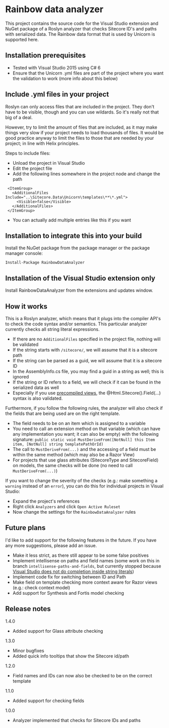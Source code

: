 # Rainbow data analyzer

This project contains the source code for the Visual Studio extension and NuGet package of a Roslyn analyzer that checks Sitecore ID's and paths with serialized data. The Rainbow data format that is used by Unicorn is supported here.

## Installation prerequisites
- Tested with Visual Studio 2015 using C# 6
- Ensure that the Unicorn .yml files are part of the project where you want the validation to work (more info about this below)

## Include .yml files in your project

Roslyn can only access files that are included in the project. They don't have to be visible, though and you can use wildards. So it's really not that big of a deal.

However, try to limit the amount of files that are included, as it may make things very slow if your project needs to load thousands of files. It would be good practice anyway to limit the files to those that are needed by your project; in line with Helix principles.

Steps to include files:
  - Unload the project in Visual Studio
  - Edit the project file
  - Add the following lines somewhere in the project node and change the path 
 ```
  <ItemGroup>
    <AdditionalFiles Include="..\Sitecore.Data\Unicorn\templates\**\*.yml">
      <Visible>false</Visible>
    </AdditionalFiles>
  </ItemGroup>
 ```
  - You can actually add multiple entries like this if you want

## Installation to integrate this into your build

Install the NuGet package from the package manager or the package manager console:
```
Install-Package RainbowDataAnalyzer
```

## Installation of the Visual Studio extension only

Install RainbowDataAnalyzer from the extensions and updates window.

## How it works

This is a Roslyn analyzer, which means that it plugs into the compiler API's to check the code syntax and/or semantics. This particular analyzer currently checks all string literal expressions.
- If there are no `AdditionalFiles` specified in the project file, nothing will be validated
- If the string starts with `/sitecore/`, we will assume that it is a sitecore path
- If the string can be parsed as a guid, we will assume that it is a sitecore ID
- In the AssemblyInfo.cs file, you may find a guid in a string as well; this is ignored
- If the string or ID refers to a field, we will check if it can be found in the serialized data as well
- Especially if you use [precompiled views](http://kamsar.net/index.php/2016/09/Precompiled-Views-with-Sitecore-8-2/), the @Html.Sitecore().Field(...) syntax is also validated.

Furthermore, if you follow the following rules, the analyzer will also check if the fields that are being used are on the right template.
- The field needs to be on an item which is assigned to a variable
- You need to call an extension method on that variable (which can have any implementation you want; it can also be empty) with the following signature: `public static void MustDeriveFrom([NotNull] this Item item, [NotNull] string templatePathOrId)`
- The call to `MustDeriveFrom(...)` and the accessing of a field must be within the same method (which may also be a Razor View)
- For projects that use glass attributes (SitecoreType and SitecoreField) on models, the same checks will be done (no need to call `MustDeriveFrom(...)`)

If you want to change the severity of the checks (e.g.: make something a `warning` instead of an `error`), you can do this for individual projects in Visual Studio:
- Expand the project's references
- Right click `Analyzers` and click `Open Active Ruleset`
- Now change the settings for the `RainbowDataAnalyzer` rules

## Future plans

I'd like to add support for the following features in the future. If you have any more suggestions, please add an issue.
  - Make it less strict, as there still appear to be some false positives
  - Implement intellisense on paths and field names (some work on this in branch `intellisense-paths-and-fields`, but currently stopped because [Visual Studio does not do completion inside string literals](http://stackoverflow.com/questions/31096360/how-to-auto-complete-string-literal-in-visual-studio))
  - Implement code fix for switching between ID and Path
  - Make field on template checking more context aware for Razor views (e.g.: check context model)
  - Add support for Synthesis and Fortis model checking
  
## Release notes

1.4.0
  - Added support for Glass attribute checking

1.3.0
  - Minor bugfixes
  - Added quick info tooltips that show the Sitecore id/path

1.2.0
  - Field names and IDs can now also be checked to be on the correct template

1.1.0
  - Added support for checking fields

1.0.0
  - Analyzer implemented that checks for Sitecore IDs and paths